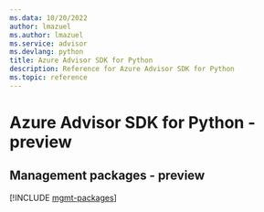 ```yaml
---
ms.data: 10/20/2022
author: lmazuel
ms.author: lmazuel
ms.service: advisor
ms.devlang: python
title: Azure Advisor SDK for Python
description: Reference for Azure Advisor SDK for Python
ms.topic: reference
---
```

# Azure Advisor SDK for Python - preview

## Management packages - preview
[!INCLUDE [mgmt-packages](advisor-mgmt-index.md)]